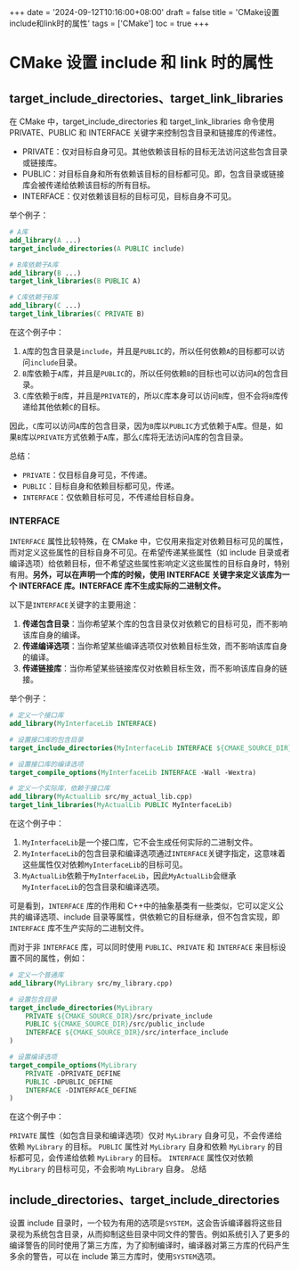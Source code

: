 +++
date = '2024-09-12T10:16:00+08:00'
draft = false
title = 'CMake设置include和link时的属性'
tags = ['CMake']
toc = true
+++

# CMake 设置 include 和 link 时的属性

## target_include_directories、target_link_libraries

在 CMake 中，target_include_directories 和 target_link_libraries 命令使用 PRIVATE、PUBLIC 和 INTERFACE 关键字来控制包含目录和链接库的传递性。

- PRIVATE：仅对目标自身可见。其他依赖该目标的目标无法访问这些包含目录或链接库。
- PUBLIC：对目标自身和所有依赖该目标的目标都可见。即，包含目录或链接库会被传递给依赖该目标的所有目标。
- INTERFACE：仅对依赖该目标的目标可见，目标自身不可见。

举个例子：

```cmake
# A库
add_library(A ...)
target_include_directories(A PUBLIC include)

# B库依赖于A库
add_library(B ...)
target_link_libraries(B PUBLIC A)

# C库依赖于B库
add_library(C ...)
target_link_libraries(C PRIVATE B)
```

在这个例子中：

1. `A`库的包含目录是`include`，并且是`PUBLIC`的，所以任何依赖`A`的目标都可以访问`include`目录。
2. `B`库依赖于`A`库，并且是`PUBLIC`的，所以任何依赖`B`的目标也可以访问`A`的包含目录。
3. `C`库依赖于`B`库，并且是`PRIVATE`的，所以`C`库本身可以访问`B`库，但不会将`B`库传递给其他依赖`C`的目标。

因此，`C`库可以访问`A`库的包含目录，因为`B`库以`PUBLIC`方式依赖于`A`库。但是，如果`B`库以`PRIVATE`方式依赖于`A`库，那么`C`库将无法访问`A`库的包含目录。

总结：

- `PRIVATE`：仅目标自身可见，不传递。
- `PUBLIC`：目标自身和依赖目标都可见，传递。
- `INTERFACE`：仅依赖目标可见，不传递给目标自身。

### INTERFACE

`INTERFACE` 属性比较特殊，在 CMake 中，它仅用来指定对依赖目标可见的属性，而对定义这些属性的目标自身不可见。在希望传递某些属性（如 include 目录或者编译选项）给依赖目标，但不希望这些属性影响定义这些属性的目标自身时，特别有用。**另外，可以在声明一个库的时候，使用 INTERFACE 关键字来定义该库为一个 INTERFACE 库。INTERFACE 库不生成实际的二进制文件。**

以下是`INTERFACE`关键字的主要用途：

1. **传递包含目录**：当你希望某个库的包含目录仅对依赖它的目标可见，而不影响该库自身的编译。
2. **传递编译选项**：当你希望某些编译选项仅对依赖目标生效，而不影响该库自身的编译。
3. **传递链接库**：当你希望某些链接库仅对依赖目标生效，而不影响该库自身的链接。

举个例子：

```cmake
# 定义一个接口库
add_library(MyInterfaceLib INTERFACE)

# 设置接口库的包含目录
target_include_directories(MyInterfaceLib INTERFACE ${CMAKE_SOURCE_DIR}/include)

# 设置接口库的编译选项
target_compile_options(MyInterfaceLib INTERFACE -Wall -Wextra)

# 定义一个实际库，依赖于接口库
add_library(MyActualLib src/my_actual_lib.cpp)
target_link_libraries(MyActualLib PUBLIC MyInterfaceLib)
```

在这个例子中：

1. `MyInterfaceLib`是一个接口库，它不会生成任何实际的二进制文件。
2. `MyInterfaceLib`的包含目录和编译选项通过`INTERFACE`关键字指定，这意味着这些属性仅对依赖`MyInterfaceLib`的目标可见。
3. `MyActualLib`依赖于`MyInterfaceLib`，因此`MyActualLib`会继承`MyInterfaceLib`的包含目录和编译选项。

可是看到，`INTERFACE` 库的作用和 C++中的抽象基类有一些类似，它可以定义公共的编译选项、include 目录等属性，供依赖它的目标继承，但不包含实现，即 `INTERFACE` 库不生产实际的二进制文件。

而对于非 `INTERFACE` 库，可以同时使用 `PUBLIC`、`PRIVATE` 和 `INTERFACE` 来目标设置不同的属性，例如：

```cmake
# 定义一个普通库
add_library(MyLibrary src/my_library.cpp)

# 设置包含目录
target_include_directories(MyLibrary
    PRIVATE ${CMAKE_SOURCE_DIR}/src/private_include
    PUBLIC ${CMAKE_SOURCE_DIR}/src/public_include
    INTERFACE ${CMAKE_SOURCE_DIR}/src/interface_include
)

# 设置编译选项
target_compile_options(MyLibrary
    PRIVATE -DPRIVATE_DEFINE
    PUBLIC -DPUBLIC_DEFINE
    INTERFACE -DINTERFACE_DEFINE
)
```

在这个例子中：

`PRIVATE` 属性（如包含目录和编译选项）仅对 `MyLibrary` 自身可见，不会传递给依赖 `MyLibrary` 的目标。
`PUBLIC` 属性对 `MyLibrary` 自身和依赖 `MyLibrary` 的目标都可见，会传递给依赖 `MyLibrary` 的目标。
`INTERFACE` 属性仅对依赖 `MyLibrary` 的目标可见，不会影响 `MyLibrary` 自身。
总结

## include_directories、target_include_directories

设置 include 目录时，一个较为有用的选项是`SYSTEM`，这会告诉编译器将这些目录视为系统包含目录，从而抑制这些目录中同文件的警告。例如系统引入了更多的编译警告的同时使用了第三方库，为了抑制编译时，编译器对第三方库的代码产生多余的警告，可以在 include 第三方库时，使用`SYSTEM`选项。
